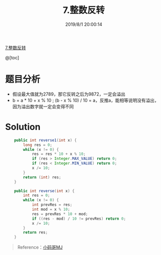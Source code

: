 ﻿---
title: 7.整数反转
categories:
- DSA
- Algorithm
- LeetCode
date: 2019/8/1 20:00:14
updated: 2020/12/10 12:00:14
---

[7.整数反转](https://leetcode-cn.com/problems/reverse-integer/)

@[toc]

# 题目分析

- 假设最大值就为2789，那它反转之后为9872，一定会溢出
- b = a * 10 + x % 10 ; (b - x % 10) / 10 = a，反推a，能相等说明没有溢出，因为溢出数字就一定会变得不同

# Solution

```java
    public int reverse1(int x) {
        long res = 0;
        while (x != 0) {
            res = res * 10 + x % 10;
            if (res > Integer.MAX_VALUE) return 0;
            if (res < Integer.MIN_VALUE) return 0;
            x /= 10;
        }
        return (int) res;
    }

    public int reverse(int x) {
        int res = 0;
        while (x != 0) {
            int prevRes = res;
            int mod = x % 10;
            res = prevRes * 10 + mod;
            if ((res - mod) / 10 != prevRes) return 0;
            x /= 10;
        }
        return res;
    }
```


> Reference：[小码哥MJ](https://space.bilibili.com/325538782/)
